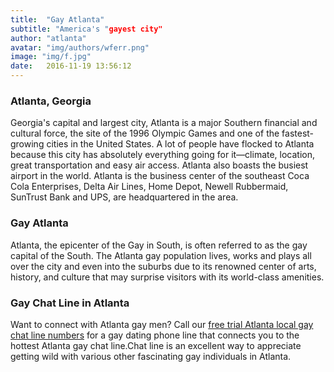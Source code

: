 ```yaml
---
title:  "Gay Atlanta"
subtitle: "America's "gayest city"
author: "atlanta"
avatar: "img/authors/wferr.png"
image: "img/f.jpg"
date:   2016-11-19 13:56:12
---
```


### Atlanta, Georgia
Georgia's capital and largest city, Atlanta is a major Southern financial and cultural force, the site of the 1996 Olympic Games and one of the fastest-growing cities in the United States. A lot of people have flocked to Atlanta because this city has absolutely everything going for it—climate, location, great transportation and easy air access. Atlanta also boasts the busiest airport in the world. Atlanta is the business center of the southeast Coca Cola Enterprises, Delta Air Lines, Home Depot, Newell Rubbermaid, SunTrust Bank and UPS, are headquartered in the area.
### Gay Atlanta
Atlanta, the epicenter of the Gay in South, is often referred to as the gay capital of the South. The Atlanta gay population lives, works and plays all over the city and even into the suburbs due to its renowned center of arts, history, and culture that may surprise visitors with its world-class amenities.
### Gay Chat Line in Atlanta
Want to connect with Atlanta gay men? Call our [free trial Atlanta local gay chat line numbers](http://chatlinepal.com) for a gay dating phone line that connects you to the hottest Atlanta gay chat line.Chat line is an excellent way to appreciate getting wild with various other fascinating gay individuals in Atlanta.

